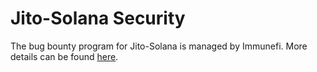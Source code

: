 # Jito-Solana Security
The bug bounty program for Jito-Solana is managed by Immunefi. More details can be found [here](https://immunefi.com/bug-bounty/jito/information/).
